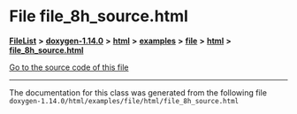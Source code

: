 

# File file\_8h\_source.html



[**FileList**](files.md) **>** [**doxygen-1.14.0**](dir_9d5bad020669189c90cda983471be5d0.md) **>** [**html**](dir_05d1fd8a7cdd04f638f8b23196de02e2.md) **>** [**examples**](dir_aa52e73a32d193037813a53dcfe817b6.md) **>** [**file**](dir_3e420aa6405b0b97b56b5f8b310ef472.md) **>** [**html**](dir_466a26056bcf2fbd395d16fe345f0e05.md) **>** [**file\_8h\_source.html**](file__8h__source_8html.md)

[Go to the source code of this file](file__8h__source_8html_source.md)





































































------------------------------
The documentation for this class was generated from the following file `doxygen-1.14.0/html/examples/file/html/file_8h_source.html`

